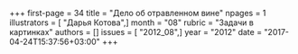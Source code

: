 +++
first-page = 34
title = "Дело об отравленном вине"
npages = 1
illustrators = [ "Дарья Котова",]
month = "08"
rubric = "Задачи в картинках"
authors = []
issues = [ "2012_08",]
year = "2012"
date = "2017-04-24T15:37:56+03:00"
+++
